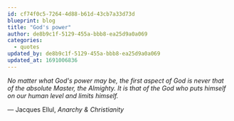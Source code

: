 ```yaml
---
id: cf74f0c5-7264-4d88-b61d-43cb7a33d73d
blueprint: blog
title: "God's power"
author: de8b9c1f-5129-455a-bbb8-ea25d9a0a069
categories:
  - quotes
updated_by: de8b9c1f-5129-455a-bbb8-ea25d9a0a069
updated_at: 1691006836
---
```

*No matter what God's power may be, the first aspect of God is never that of the absolute Master, the Almighty. It is that of the God who puts himself on our human level and limits himself.*

— Jacques Ellul, *Anarchy & Christianity*